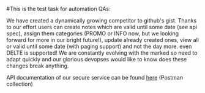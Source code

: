 #This is the test task for automation QAs:

We have created a dynamically growing competitor to github's gist.
Thanks to our effort users can create notes which are valid until some date (see api spec), assign them categories (PROMO or INFO now, but we looking forward for more in our bright future!),
update already created ones, view all or valid until some date (with paging support) and not the day more. even DELTE is supported! 
We are constantly evolving with the marked so need to adapt quickly and our glorious devopses would like to know does these
changes break anything.

API documentation of our secure service can be found [here](https://www.getpostman.com/collections/726828d7c5308e3f7a31)
(Postman collection)